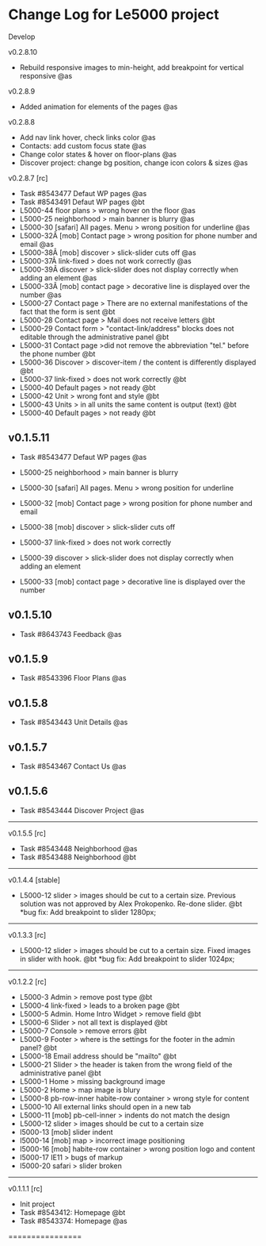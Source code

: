 Change Log for Le5000 project
================

Develop

v0.2.8.10
* Rebuild responsive images to min-height, add breakpoint for vertical responsive @as

v0.2.8.9
* Added animation for elements of the pages @as

v0.2.8.8
* Add nav link hover, check links color @as
* Contacts: add custom focus state @as
* Change color states & hover on floor-plans @as
* Discover project: change bg position, change icon colors & sizes @as 

v0.2.8.7 [rc]
* Task #8543477 Defaut WP pages @as
* Task #8543491 Defaut WP pages @bt
* L5000-44 floor plans > wrong hover on the floor  @as
* L5000-25 neighborhood > main banner is blurry @as
* L5000-30 [safari] All pages. Menu > wrong position for underline @as 	
* L5000-32Â [mob] Contact page > wrong position for phone number and email @as
* L5000-38Â [mob] discover > slick-slider cuts off @as
* L5000-37Â link-fixed > does not work correctly @as
* L5000-39Â discover > slick-slider does not display correctly when adding an element @as
* L5000-33Â [mob] contact page > decorative line is displayed over the number @as
* L5000-27 Contact page > There are no external manifestations of the fact that the form is sent @bt
* L5000-28 Contact page > Mail does not receive letters @bt
* L5000-29 Contact form > "contact-link/address" blocks does not editable through the administrative panel @bt
* L5000-31 Contact page >did not remove the abbreviation "tel." before the phone number @bt
* L5000-36 Discover > discover-item / the content is differently displayed @bt
* L5000-37 link-fixed > does not work correctly @bt
* L5000-40 Default pages > not ready @bt
* L5000-42 Unit > wrong font and style @bt 
* L5000-43 Units > in all units the same content is output (text) @bt
* L5000-40 Default pages > not ready @bt


v0.1.5.11
----------
* Task #8543477 Defaut WP pages @as

* L5000-25 neighborhood > main banner is blurry
* L5000-30 [safari] All pages. Menu > wrong position for underline 	
* L5000-32 [mob] Contact page > wrong position for phone number and email
* L5000-38 [mob] discover > slick-slider cuts off
* L5000-37 link-fixed > does not work correctly
* L5000-39 discover > slick-slider does not display correctly when adding an element
* L5000-33 [mob] contact page > decorative line is displayed over the number  

v0.1.5.10
----------
* Task #8643743 Feedback @as  

v0.1.5.9
----------
* Task #8543396 Floor Plans @as  

v0.1.5.8
----------
* Task #8543443 Unit Details @as

v0.1.5.7
----------
* Task #8543467 Contact Us @as

v0.1.5.6
----------
* Task #8543444 Discover Project @as

----------

v0.1.5.5 [rc]
* Task #8543448 Neighborhood @as
* Task #8543488 Neighborhood @bt

----------

v0.1.4.4 [stable]
* L5000-12 slider > images should be cut to a certain size. Previous solution was not approved by Alex Prokopenko. Re-done slider. @bt
*bug fix: Add breakpoint to slider 1280px;

----------

v0.1.3.3 [rc]
* L5000-12 slider > images should be cut to a certain size. Fixed images in slider with hook. @bt
*bug fix: Add breakpoint to slider 1024px;

----------

v0.1.2.2 [rc]
* L5000-3 Admin > remove post type @bt
* L5000-4 link-fixed > leads to a broken page @bt
* L5000-5 Admin. Home Intro Widget > remove field @bt
* L5000-6 Slider > not all text is displayed @bt
* L5000-7 Console > remove errors @bt
* L5000-9 Footer > where is the settings for the footer in the admin panel? @bt
* L5000-18 Email address should be "mailto" @bt
* L5000-21 Slider > the header is taken from the wrong field of the administrative panel @bt
* L5000-1 Home > missing background image
* L5000-2 Home > map image is blury
* L5000-8 pb-row-inner habite-row container > wrong style for content
* L5000-10 All external links should open in a new tab
* L5000-11 [mob] pb-cell-inner > indents do not match the design
* L5000-12 slider > images should be cut to a certain size
* l5000-13 [mob] slider indent
* l5000-14 [mob] map > incorrect image positioning
* l5000-16 [mob] habite-row container > wrong position logo and content
* l5000-17 IE11 > bugs of markup
* l5000-20 safari > slider broken

----------

v0.1.1.1 [rc]
* Init project
* Task #8543412: Homepage @bt 
* Task #8543374: Homepage @as

================
